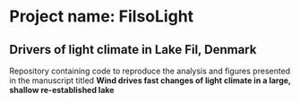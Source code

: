 # Project name: FilsoLight

## Drivers of light climate in Lake Fil, Denmark

Repository containing code to reproduce the analysis and figures presented in the manuscript titled **Wind drives fast changes of light climate in a large, shallow re-established lake**